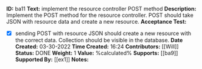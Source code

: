 **ID:** ba11
**Text:** implement the resource controller POST method
**Description:** Implement the POST method for the resource controller. POST should take JSON with resource data and create a new resource. 
**Acceptance Test:**
- [x] sending POST with resource JSON should create a new resource with the correct data. Collection should be visible in the database.
**Date Created:** 03-30-2022
**Time Created:** 16:24
**Contributors:** [[Will]]
**Status:** DONE
**Weight:** 1
**Value:** %calculated%
**Supports:** [[ba9]]
**Supported By:** [[ex1]]
**Notes:**